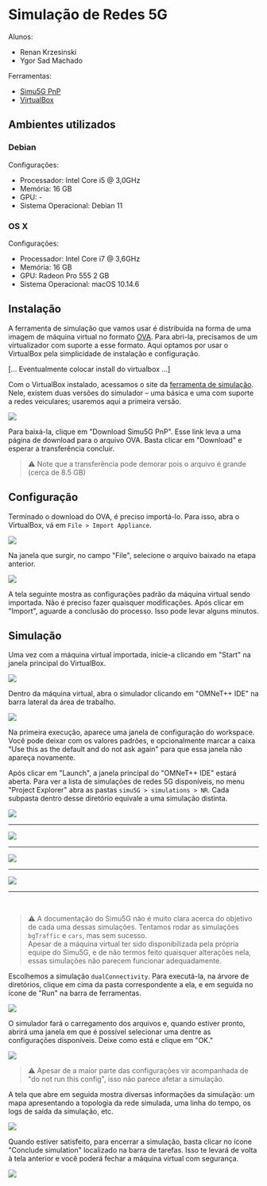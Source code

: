 # Simulação de Redes 5G

Alunos:

- Renan Krzesinski
- Ygor Sad Machado

Ferramentas:

- [Simu5G PnP](http://simu5g.org/simu5g-pnp.html)
- [VirtualBox](https://www.virtualbox.org/)

## Ambientes utilizados

### Debian
Configurações:
- Processador: Intel Core i5 @ 3,0GHz
- Memória: 16 GB
- GPU: -
- Sistema Operacional: Debian 11

### OS X
Configurações:
- Processador: Intel Core i7 @ 3,6GHz
- Memória: 16 GB
- GPU: Radeon Pro 555 2 GB
- Sistema Operacional: macOS 10.14.6

## Instalação

A ferramenta de simulação que vamos usar é distribuída na forma de uma imagem de máquina virtual no formato [OVA](https://en.wikipedia.org/wiki/Open_Virtualization_Format). Para abri-la, precisamos de um virtualizador com suporte a esse formato. Aqui optamos por usar o VirtualBox pela simplicidade de instalação e configuração.

[... Eventualmente colocar install do virtualbox ...]

Com o VirtualBox instalado, acessamos o site da [ferramenta de simulação](http://simu5g.org/simu5g-pnp.html). Nele, existem duas versões do simulador – uma básica e uma com suporte a redes veiculares; usaremos aqui a primeira versão.

<img src="img/00_download.png" /><br />

Para baixá-la, clique em "Download Simu5G PnP". Esse link leva a uma página de download para o arquivo OVA. Basta clicar em "Download" e esperar a transferência concluir.

> ⚠️ Note que a transferência pode demorar pois o arquivo é grande (cerca de 8.5 GB)

## Configuração

Terminado o download do OVA, é preciso importá-lo. Para isso, abra o VirtualBox, vá em `File > Import Appliance`.

<img src="img/01_import_appliance.png" /><br />

Na janela que surgir, no campo "File", selecione o arquivo baixado na etapa anterior.

<img src="img/02_select_appliance.png" /><br />

A tela seguinte mostra as configurações  padrão da máquina virtual sendo importada. Não é preciso fazer quaisquer modificações. Após clicar em "Import", aguarde a conclusão do processo. Isso pode levar alguns minutos.

## Simulação

Uma vez com a máquina virtual importada, inicie-a clicando em "Start" na janela principal do VirtualBox.

<img src="img/03_start_appliance.png" /><br />

Dentro da máquina virtual, abra o simulador clicando em "OMNeT++ IDE" na barra lateral da área de trabalho.

<img src="img/04_start_ide.png" /><br />

Na primeira execução, aparece uma janela de configuração do workspace. Você pode deixar com os valores padrões, e opcionalmente marcar a caixa "Use this as the default and do not ask again" para que essa janela não apareça novamente.

Após clicar em "Launch", a janela principal do "OMNeT++ IDE" estará aberta. Para ver a lista de simulações de redes 5G disponíveis, no menu "Project Explorer" abra as pastas `simu5G > simulations > NR`. Cada subpasta dentro desse diretório equivale a uma simulação distinta.

<img src="img/05_project_explorer.png" />
<hr/>

<img src="img/06_project_explorer.png" />
<hr/>

<img src="img/07_project_explorer.png" />
<hr/>

<img src="img/08_project_explorer.png" />
<hr/>
<br />

> ⚠️ A documentação do Simu5G não é muito clara acerca do objetivo de cada uma dessas simulações. Tentamos rodar as simulações `bgTraffic` e `cars`, mas sem sucesso.<br/>
> Apesar de a máquina virtual ter sido disponibilizada pela própria equipe do Simu5G, e de não termos feito quaisquer alterações nela, essas simulações não parecem funcionar adequadamente.

Escolhemos a simulação `dualConnectivity`. Para executá-la, na árvore de diretórios, clique em cima da pasta correspondente a ela, e em seguida no ícone de "Run" na barra de ferramentas.

<img src="img/09_run.png" /><br />

O simulador fará o carregamento dos arquivos e, quando estiver pronto, abrirá uma janela em que é possível selecionar uma dentre as configurações disponíveis. Deixe como está e clique em "OK."

<img src="img/10_simulation_configuration.png" /><br />

> ⚠️ Apesar de a maior parte das configurações vir acompanhada de "do not run this config", isso não parece afetar a simulação.

A tela que abre em seguida mostra diversas informações da simulação: um mapa apresentando a topologia da rede simulada, uma linha do tempo, os logs de saída da simulação, etc.

<img src="img/11_simulation.png" /><br />

Quando estiver satisfeito, para encerrar a simulação, basta clicar no ícone "Conclude simulation" localizado na barra de tarefas. Isso te levará de volta à tela anterior e você poderá fechar a máquina virtual com segurança.

<img src="img/12_stop.png" />